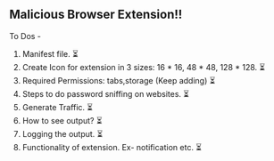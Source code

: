Malicious Browser Extension!!
------------------------------
To Dos - 
1. Manifest file. :hourglass_flowing_sand:
2. Create Icon for extension in 3 sizes: 16 * 16, 48 * 48, 128 * 128.  :hourglass_flowing_sand:
3. Required Permissions: tabs,storage (Keep adding)  :hourglass_flowing_sand:
4. Steps to do password sniffing on websites.  :hourglass_flowing_sand:
5. Generate Traffic. :hourglass_flowing_sand:
6. How to see output? :hourglass_flowing_sand:
7. Logging the output.  :hourglass_flowing_sand:
8. Functionality of extension. Ex- notification etc.  :hourglass_flowing_sand:
